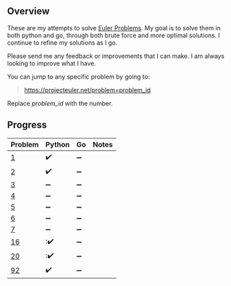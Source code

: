 ## Overview
These are my attempts to solve [Euler Problems](https://projecteuler.net/archives).  My goal is to solve them in both python and
go, through both brute force and more optimal solutions.  I continue to refine
my solutions as I go.

Please send me any feedback or improvements that I can make.  I am always
looking to improve what I have.

You can jump to any specific problem by going to:
> https://projecteuler.net/problem=problem_id

Replace *problem_id* with the number.

## Progress
| Problem | Python | Go | Notes |
| --- | --- | --- | --- |
| [1](https://projecteuler.net/problem=1) | :heavy_check_mark: | :heavy_minus_sign: |
| [2](https://projecteuler.net/problem=2) | :heavy_check_mark: | :heavy_minus_sign: |
| [3](https://projecteuler.net/problem=3) | :heavy_minus_sign: | :heavy_minus_sign: |
| [4](https://projecteuler.net/problem=4) | :heavy_minus_sign: | :heavy_minus_sign: |
| [5](https://projecteuler.net/problem=5) | :heavy_minus_sign: | :heavy_minus_sign: |
| [6](https://projecteuler.net/problem=6) | :heavy_minus_sign: | :heavy_minus_sign: |
| [7](https://projecteuler.net/problem=7) | :heavy_minus_sign: | :heavy_minus_sign: |
| [16](https://projecteuler.net/problem=16) | ::heavy_check_mark: | :heavy_minus_sign: |
| [20](https://projecteuler.net/problem=20) | ::heavy_check_mark: | :heavy_minus_sign: |
| [92](https://projecteuler.net/problem=92) | :heavy_check_mark: | :heavy_minus_sign: |
